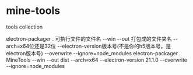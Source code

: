 # mine-tools
tools collection


electron-packager . 可执行文件的文件名 --win --out 打包成的文件夹名 --arch=x64位还是32位 --electron-version版本号(不是你的h5版本号，是electron版本号) --overwrite --ignore=node_modules
electron-packager . MineTools --win --out dist --arch=x64 --electron-version 21.1.0 --overwrite --ignore=node_modules
